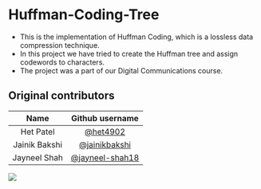# Huffman-Coding-Tree

-   This is the implementation of Huffman Coding, which is a lossless data compression technique.
-   In this project we have tried to create the Huffman tree and assign codewords to characters.
-   The project was a part of our Digital Communications course.

## Original contributors

|     Name      |                   Github username                    |
| :-----------: | :--------------------------------------------------: |
|   Het Patel   |        [@het4902](https://github.com/het4902)        |
| Jainik Bakshi |   [@jainikbakshi](https://github.com/jainikbakshi)   |
| Jayneel Shah  | [@jayneel-shah18](https://github.com/jayneel-shah18) |

[![](https://img.shields.io/badge/Try%20it%20on%20Replit.com-Huffman%20Coding%20Tree%20by%20Jayneel%20Shah-e16b2d?logo=replit&style=flat)](https://replit.com/@JayneelShah/huffman-coding-tree?embed=true)
